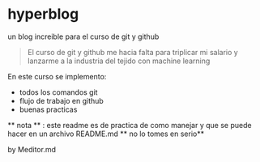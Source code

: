 # hyperblog
un blog increible para el curso de git y github
>El curso de git y github me hacia falta para triplicar mi salario y lanzarme a la industria del tejido con machine learning

En este curso se implemento:
* todos los comandos git
* flujo de trabajo en github
* buenas practicas

** nota ** : este readme es de practica de como manejar y que se puede hacer en un archivo README.md ** no lo tomes en serio**

by Meditor.md